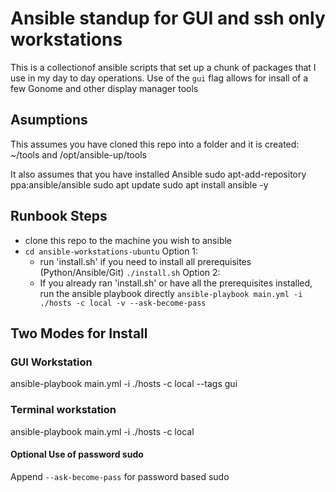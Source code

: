 # Ansible standup for GUI and ssh only workstations

This is a collectionof ansible scripts that set up a chunk of packages
that I use in my day to day operations. Use of the `gui` flag allows 
for insall of a few Gonome and other display manager tools


## Asumptions
This assumes you have cloned this repo into a folder and it is created:
~/tools and /opt/ansible-up/tools

It also assumes that you have installed Ansible
sudo apt-add-repository ppa:ansible/ansible
sudo apt update
sudo apt install ansible -y


## Runbook Steps
- clone this repo to the machine you wish to ansible
- `cd ansible-workstations-ubuntu`
  Option 1:
    - run 'install.sh' if you need to install all prerequisites (Python/Ansible/Git)
    `./install.sh`
  Option 2:
    - If you already ran 'install.sh' or have all the prerequisites installed, run the ansible playbook directly
    `ansible-playbook main.yml -i ./hosts -c local -v --ask-become-pass`

## Two Modes for Install

### GUI Workstation
ansible-playbook main.yml -i ./hosts -c local --tags gui


### Terminal workstation
ansible-playbook main.yml -i ./hosts -c local


#### Optional Use of password sudo
Append `--ask-become-pass` for password based sudo

